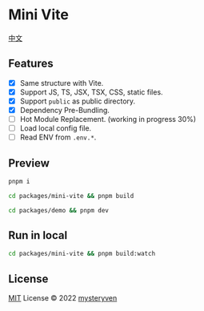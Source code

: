 # Mini Vite

[中文](./README-CN.md)  

## Features

- [x] Same structure with Vite.
- [x] Support JS, TS, JSX, TSX, CSS, static files.
- [x] Support `public` as public directory.
- [x] Dependency Pre-Bundling. 
- [ ] Hot Module Replacement. (working in progress 30%)
- [ ] Load local config file.
- [ ] Read ENV from `.env.*`.

## Preview

```bash
pnpm i

cd packages/mini-vite && pnpm build 

cd packages/demo && pnpm dev
```

## Run in local

```bash
cd packages/mini-vite && pnpm build:watch
```

## License

[MIT](https://github.com/ShenQingchuan/tsc-err-dirs/blob/main/LICENSE) License © 2022 [mysteryven](https://github.com/mysteryven)
